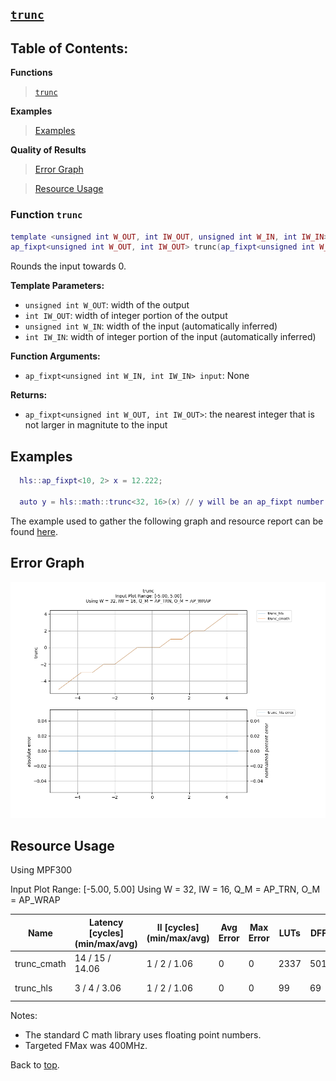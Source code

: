 ## [`trunc`](../../include/hls_trunc.hpp)

## Table of Contents:

**Functions**

> [`trunc`](#function-trunc)

**Examples**

> [Examples](#examples)

**Quality of Results**

> [Error Graph](#error-graph)

> [Resource Usage](#resource-usage)


### Function `trunc`
~~~lua
template <unsigned int W_OUT, int IW_OUT, unsigned int W_IN, int IW_IN>
ap_fixpt<unsigned int W_OUT, int IW_OUT> trunc(ap_fixpt<unsigned int W_IN, int IW_IN> input)
~~~

Rounds the input towards 0.

**Template Parameters:**

- `unsigned int W_OUT`: width of the output
- `int IW_OUT`: width of integer portion of the output
- `unsigned int W_IN`: width of the input (automatically inferred)
- `int IW_IN`: width of integer portion of the input (automatically inferred)

**Function Arguments:**

- `ap_fixpt<unsigned int W_IN, int IW_IN> input`: None

**Returns:**

- `ap_fixpt<unsigned int W_OUT, int IW_OUT>`: the nearest integer that is not larger in magnitute to the input
## Examples

~~~lua
  hls::ap_fixpt<10, 2> x = 12.222;

  auto y = hls::math::trunc<32, 16>(x) // y will be an ap_fixpt number with a value of 12.

~~~

The example used to gather the following graph and resource report can be found [here](../../examples/simple/trunc).

## Error Graph

![trunc_D32_I16_S-5.000000_L5.000000](../graphs/trunc_D32_I16_S-5.000000_L5.000000_graph.png)

## Resource Usage

Using MPF300

Input Plot Range: [-5.00, 5.00]
Using W = 32, IW = 16, Q_M = AP_TRN, O_M = AP_WRAP

| Name        | Latency [cycles] (min/max/avg)   | II [cycles] (min/max/avg)   |   Avg Error |   Max Error |   LUTs |   DFFs |   DSPs |   LSRAM |   uSRAM | Estimated Frequency   |
|-------------|----------------------------------|-----------------------------|-------------|-------------|--------|--------|--------|---------|---------|-----------------------|
| trunc_cmath | 14 / 15 / 14.06                  | 1 / 2 / 1.06                |           0 |           0 |   2337 |   5017 |      0 |       0 |       0 | 377.644 MHz           |
| trunc_hls   | 3 / 4 / 3.06                     | 1 / 2 / 1.06                |           0 |           0 |     99 |     69 |      0 |       0 |       0 | 760.456 MHz           |

Notes:
- The standard C math library uses floating point numbers.
- Targeted FMax was 400MHz.


Back to [top](#).